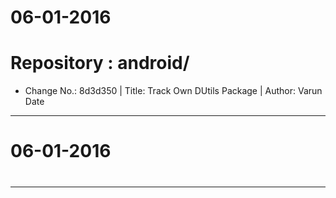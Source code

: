 06-01-2016
==========

# Repository : android/
- Change No.: 8d3d350 | Title: Track Own DUtils Package | Author: Varun Date 



----------
# #############
#    06-01-2016
# #############
----------


